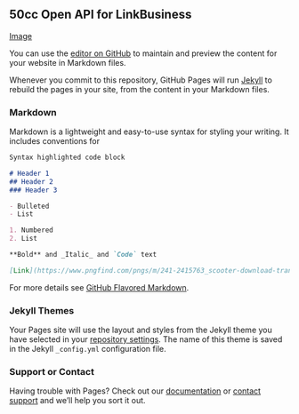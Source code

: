 ## 50cc Open API for LinkBusiness
[Image](https://www.pngfind.com/pngs/m/241-2415763_scooter-download-transparent-png-image-vespa-scooter-vector.png)

You can use the [editor on GitHub](https://github.com/jopsnow/50cc/edit/master/index.md) to maintain and preview the content for your website in Markdown files.

Whenever you commit to this repository, GitHub Pages will run [Jekyll](https://jekyllrb.com/) to rebuild the pages in your site, from the content in your Markdown files.

### Markdown

Markdown is a lightweight and easy-to-use syntax for styling your writing. It includes conventions for

```markdown
Syntax highlighted code block

# Header 1
## Header 2
### Header 3

- Bulleted
- List

1. Numbered
2. List

**Bold** and _Italic_ and `Code` text

[Link](https://www.pngfind.com/pngs/m/241-2415763_scooter-download-transparent-png-image-vespa-scooter-vector.png) and ![Image](https://www.pngfind.com/pngs/m/241-2415763_scooter-download-transparent-png-image-vespa-scooter-vector.png)
```

For more details see [GitHub Flavored Markdown](https://guides.github.com/features/mastering-markdown/).

### Jekyll Themes

Your Pages site will use the layout and styles from the Jekyll theme you have selected in your [repository settings](https://github.com/jopsnow/50cc/settings). The name of this theme is saved in the Jekyll `_config.yml` configuration file.

### Support or Contact

Having trouble with Pages? Check out our [documentation](https://help.github.com/categories/github-pages-basics/) or [contact support](https://github.com/contact) and we’ll help you sort it out.
